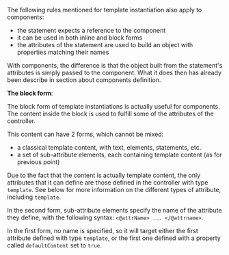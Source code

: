 The following rules mentioned for template instantiation also apply to components:

* the statement expects a reference to the component
* it can be used in both inline and block forms
* the attributes of the statement are used to build an object with properties matching their names

With components, the difference is that the object built from the statement's attributes is simply passed to the component. What it does then has already been describe in section about components definition.

__The block form__:

The block form of template instantiations is actually useful for components. The content inside the block is used to fulfill some of the attributes of the controller.

This content can have 2 forms, which cannot be mixed:

* a classical template content, with text, elements, statements, etc.
* a set of sub-attribute elements, each containing template content (as for previous point)

Due to the fact that the content is actually template content, the only attributes that it can define are those defined in the controller with type `template`. See below for more information on the different types of attribute, including `template`.

In the second form, sub-attribute elements specify the name of the attribute they define, with the following syntax: `<@attrName> ... </@attrname>`.

In the first form, no name is specified, so it will target either the first attribute defined with type `template`, or the first one defined with a property called `defaultContent` set to `true`.
